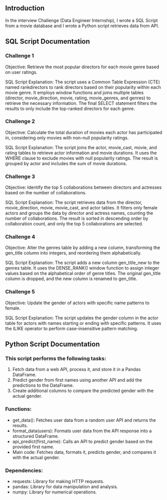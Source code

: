 ## Introduction
In the interview Challenge (Data Engineer Internship), I wrote a SQL Script from a movie database and I wrote a Python script retrieves data from API.

## SQL Script Documentation
### Challenge 1
Objective: Retrieve the most popular directors for each movie genre based on user ratings.

SQL Script Explanation:
The script uses a Common Table Expression (CTE) named rankdirectors to rank directors based on their popularity within each movie genre.
It employs window functions and joins multiple tables (director, movie_direction, movie, rating, movie_genres, and genres) to retrieve the necessary information.
The final SELECT statement filters the results to only include the top-ranked directors for each genre.

### Challenge 2
Objective: Calculate the total duration of movies each actor has participated in, considering only movies with non-null popularity ratings.

SQL Script Explanation:
The script joins the actor, movie_cast, movie, and rating tables to retrieve actor information and movie durations.
It uses the WHERE clause to exclude movies with null popularity ratings.
The result is grouped by actor and includes the sum of movie durations.

### Challenge 3
Objective: Identify the top 5 collaborations between directors and actresses based on the number of collaborations.

SQL Script Explanation:
The script retrieves data from the director, movie_direction, movie, movie_cast, and actor tables.
It filters only female actors and groups the data by director and actress names, counting the number of collaborations.
The result is sorted in descending order by collaboration count, and only the top 5 collaborations are selected.

### Challenge 4
Objective: Alter the genres table by adding a new column, transforming the gen_title column into integers, and reordering them alphabetically.

SQL Script Explanation:
The script adds a new column gen_title_new to the genres table.
It uses the DENSE_RANK() window function to assign integer values based on the alphabetical order of genre titles.
The original gen_title column is dropped, and the new column is renamed to gen_title.

### Challenge 5
Objective: Update the gender of actors with specific name patterns to female.

SQL Script Explanation:
The script updates the gender column in the actor table for actors with names starting or ending with specific patterns.
It uses the ILIKE operator to perform case-insensitive pattern matching.

## Python Script Documentation
### This script performs the following tasks:
1. Fetch data from a web API, process it, and store it in a Pandas DataFrame.
2. Predict gender from first names using another API and add the predictions to the DataFrame.
3. Create additional columns to compare the predicted gender with the actual gender.

### Functions:
- get_data(): Fetches user data from a random user API and returns the results.
- format_data(users): Formats user data from the API response into a structured DataFrame.
- api_predict(first_name): Calls an API to predict gender based on the provided first name.
- Main code: Fetches data, formats it, predicts gender, and compares it with the actual gender.

### Dependencies:
- requests: Library for making HTTP requests.
- pandas: Library for data manipulation and analysis.
- numpy: Library for numerical operations.




